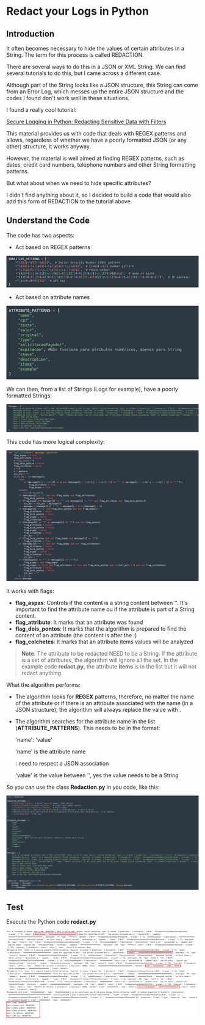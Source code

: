 # Redact your Logs in Python

## Introduction

It often becomes necessary to hide the values of certain attributes in a String. The term for this process is called REDACTION.

There are several ways to do this in a JSON or XML String. We can find several tutorials to do this, but I came across a different case.

Although part of the String looks like a JSON structure, this String can come from an Error Log, which messes up the entire JSON structure and the codes I found don't work well in these situations.

I found a really cool tutorial:

[Secure Logging in Python: Redacting Sensitive Data with Filters](https://levelup.gitconnected.com/secure-logging-in-python-redacting-sensitive-data-with-filters-d49bd401c53)

This material provides us with code that deals with REGEX patterns and allows, regardless of whether we have a poorly formatted JSON (or any other) structure, it works anyway.

However, the material is well aimed at finding REGEX patterns, such as dates, credit card numbers, telephone numbers and other String formatting patterns.

But what about when we need to hide specific attributes?

I didn't find anything about it, so I decided to build a code that would also add this form of REDACTION to the tutorial above.

## Understand the Code

The code has two aspects:

- Act based on REGEX patterns

![img.png](images/img.png)

- Act based on attribute names

![img_1.png](images/img_1.png)

We can then, from a list of Strings (Logs for example), have a poorly formatted Strings:

![img_2.png](images/img_2.png)

This code has more logical complexity:

![img.png](images/repl_value1.png)

It works with flags:

- **flag_aspas**: Controls if the content is a string content between ''. It's important to find the attribute name ou if the attribute is part of a String content.
- **flag_attribute**: It marks that an attribute was found
- **flag_dois_pontos**: It marks that the algorithm is prepared to find the content of an attribute (the content is after the :)
- **flag_colchetes**: It marks that an attribute items values will be analyzed

>**Note**: The attribute to be redacted NEED to be a String. If the attribute is a set of attributes, the algorithm will ignore all the set. In the example code **redact.py**, the attribute **items** is in the list but it will not redact anything.

What the algorithm performs:

- The algorithm looks for **REGEX** patterns, therefore, no matter the name of the attribute or if there is an attribute associated with the name (in a JSON structure), the algorithm will always replace the value with **<REDACTED>**.
- The algorithm searches for the attribute name in the list (**ATTRIBUTE_PATTERNS**). This needs to be in the format:


    'name': 'value' 
    
    'name' is the attribute name
    
    : need to respect a JSON association
    
    'value' is the value between '', yes the value needs to be a String 
    

So you can use the class **Redaction.py** in you code, like this:

![img_3.png](images/img_3.png)

## Test

Execute the Python code **redact.py**

![img_4.png](images/img_4.png)

